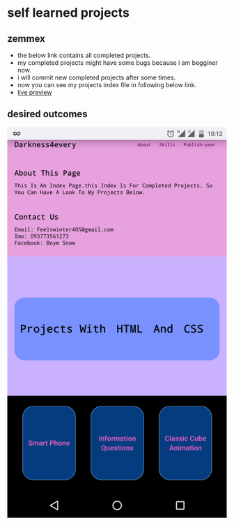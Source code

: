 # self learned projects
## zemmex
* the below link contains all completed projects.
* my completed projects might have some bugs because i am begginer now.
* i will commit new completed projects after some times.
* now you can see my projects index file in following below link.
* [ live preview ](https://zemmex.github.io/self-learning)
## desired outcomes 
![outcome](./items/outcome.png)


